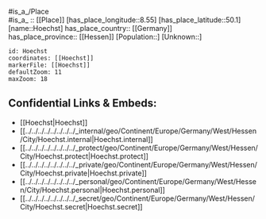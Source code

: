 ﻿---
location: [50.1,8.55] 
mapzoom: [7,12] 
mapmarker: city 
type: City
tags:
- geo/City


SpocWebEntityId: 31073
isDeleted: false
confidential: public

---
#is_a_/Place  
#is_a_ :: [[Place]] 
[has_place_longitude::8.55] 
[has_place_latitude::50.1] 
[name::Hoechst] 
has_place_country:: [[Germany]]  
has_place_province:: [[Hessen]] 
[Population::] 
[Unknown::] 


```leaflet
id: Hoechst
coordinates: [[Hoechst]] 
markerFile: [[Hoechst]] 
defaultZoom: 11 
maxZoom: 18
```


## Confidential Links & Embeds: 
- [[Hoechst|Hoechst]]  
- [[../../../../../../../../_internal/geo/Continent/Europe/Germany/West/Hessen/City/Hoechst.internal|Hoechst.internal]] 
- [[../../../../../../../../_protect/geo/Continent/Europe/Germany/West/Hessen/City/Hoechst.protect|Hoechst.protect]] 
- [[../../../../../../../../_private/geo/Continent/Europe/Germany/West/Hessen/City/Hoechst.private|Hoechst.private]] 
- [[../../../../../../../../_personal/geo/Continent/Europe/Germany/West/Hessen/City/Hoechst.personal|Hoechst.personal]] 
- [[../../../../../../../../_secret/geo/Continent/Europe/Germany/West/Hessen/City/Hoechst.secret|Hoechst.secret]] 

